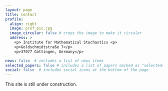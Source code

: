 ```yaml
---
layout: page
title: contact
profile:
  align: right
  image: prof_pic.jpg
  image_circular: false # crops the image to make it circular
  address: >
    <p> Institute for Mathematical Stochastics <p>
    <p>Goldschmidtstraße 7</p>
    <p>37077 Göttingen, Germany</p>

news: false  # includes a list of news items
selected_papers: false # includes a list of papers marked as "selected={true}"
social: false  # includes social icons at the bottom of the page
---
```


This site is still under construction. 